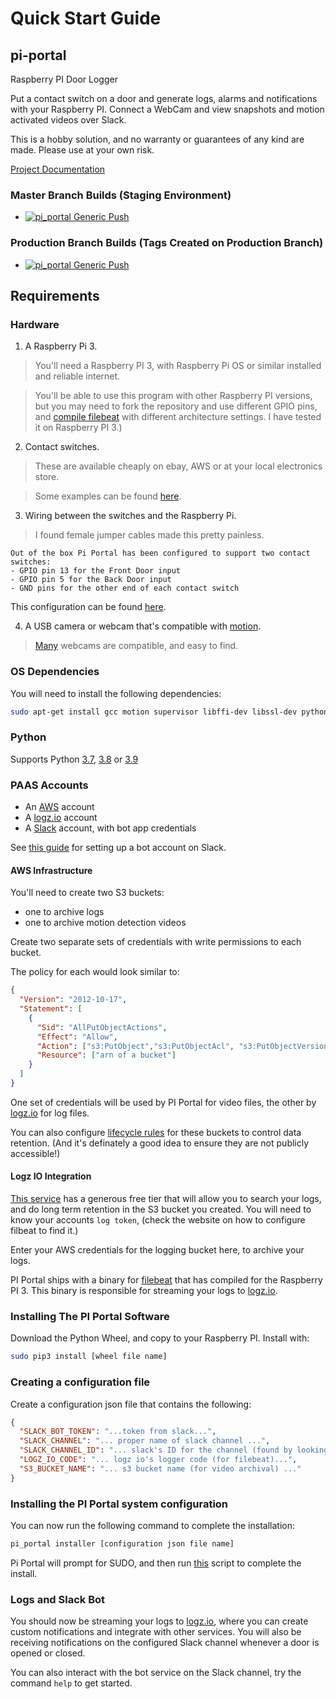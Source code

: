 # Quick Start Guide

## pi-portal

Raspberry PI Door Logger

Put a contact switch on a door and generate logs, alarms and notifications with your Raspberry PI.  Connect a WebCam and view snapshots and motion activated videos over Slack.

This is a hobby solution, and no warranty or guarantees of any kind are made.  Please use at your own risk.

[Project Documentation](https://pi_portal.readthedocs.io/)

### Master Branch Builds (Staging Environment)
- [![pi_portal Generic Push](https://github.com/pi-portal/pi_portal/workflows/pi_portal-push-generic/badge.svg?branch=master)](https://github.com/pi-portal/pi_portal/actions)

### Production Branch Builds (Tags Created on Production Branch)
- [![pi_portal Generic Push](https://github.com/pi-portal/pi_portal/workflows/pi_portal-push-generic/badge.svg?branch=production)](https://github.com/pi-portal/pi_portal/actions)

## Requirements

### Hardware

1. A Raspberry Pi 3.

>You'll need a Raspberry PI 3, with Raspberry Pi OS or similar installed and reliable internet.
 
>You'll be able to use this program with other Raspberry PI versions, but you may need to fork the repository and use different GPIO pins, and [compile filebeat](./scripts/arm/filebeat.sh) with different architecture settings.  I have tested it on Raspberry PI 3.)

2. Contact switches.
> These are available cheaply on ebay, AWS or at your local electronics store. 

> Some examples can be found [here](https://www.burglaryalarmsystem.com/category/magnetic-contact.html).

3. Wiring between the switches and the Raspberry Pi.
> I found female jumper cables made this pretty painless.

```
Out of the box Pi Portal has been configured to support two contact switches:
- GPIO pin 13 for the Front Door input
- GPIO pin 5 for the Back Door input
- GND pins for the other end of each contact switch
```

This configuration can be found [here](pi_portal/config.py).

4. A USB camera or webcam that's compatible with [motion](https://motion-project.github.io/).

> [Many](https://www.lavrsen.dk/foswiki/bin/view/Motion/WorkingDevices) webcams are compatible, and easy to find.

### OS Dependencies

You will need to install the following dependencies:

```bash
sudo apt-get install gcc motion supervisor libffi-dev libssl-dev python3-dev
```

### Python

Supports Python [3.7](https://www.python.org/downloads/release/python-370/), [3.8](https://www.python.org/downloads/release/python-380/) or [3.9](https://www.python.org/downloads/release/python-390/)

### PAAS Accounts

- An [AWS](https://aws.amazon.com/) account
- A [logz.io](https://logz.io/) account
- A [Slack](https://slack.com) account, with bot app credentials

See [this guide](https://ritikjain1272.medium.com/how-to-make-a-slack-bot-in-python-using-slacks-rtm-api-335b393563cd) for setting up a bot account on Slack.

#### AWS Infrastructure

You'll need to create two S3 buckets:
- one to archive logs
- one to archive motion detection videos

Create two separate sets of credentials with write permissions to each bucket.

The policy for each would look similar to:

```json
{
  "Version": "2012-10-17",
  "Statement": [
    {
      "Sid": "AllPutObjectActions",
      "Effect": "Allow",
      "Action": ["s3:PutObject","s3:PutObjectAcl", "s3:PutObjectVersionAcl"],
      "Resource": ["arn of a bucket"]
    }
  ]
}
```

One set of credentials will be used by PI Portal for video files, the other by [logz.io](https://logz.io/) for log files.

You can also configure [lifecycle rules](https://docs.aws.amazon.com/AmazonS3/latest/userguide/object-lifecycle-mgmt.html) for these buckets to control data retention.  (And it's definately a good idea to ensure they are not publicly accessible!)  

#### Logz IO Integration

[This service](https://logz.io/) has a generous free tier that will allow you to search your logs, and do long term retention in the S3 bucket you created.
You will need to know your accounts `log token`, (check the website on how to configure filbeat to find it.)

Enter your AWS credentials for the logging bucket here, to archive your logs. 

PI Portal ships with a binary for [filebeat](https://www.elastic.co/beats/filebeat) that has compiled for the Raspberry PI 3.  This binary is responsible for streaming your logs to [logz.io](https://logz.io/).  

### Installing The PI Portal Software

Download the Python Wheel, and copy to your Raspberry PI.
Install with:

```bash
sudo pip3 install [wheel file name]
```

### Creating a configuration file

Create a configuration json file that contains the following:

```json
{
  "SLACK_BOT_TOKEN": "...token from slack...",
  "SLACK_CHANNEL": "... proper name of slack channel ...",
  "SLACK_CHANNEL_ID": "... slack's ID for the channel (found by looking at the channel's url in a browser) ...",
  "LOGZ_IO_CODE": "... logz io's logger code (for filebeat)...",
  "S3_BUCKET_NAME": "... s3 bucket name (for video archival) ..."
}
```

### Installing the PI Portal system configuration

You can now run the following command to complete the installation:

```bash
pi_portal installer [configuration json file name]
```

Pi Portal will prompt for SUDO, and then run [this](pi_portal/installation/scripts/install.sh) script to complete the install.


### Logs and Slack Bot

You should now be streaming your logs to [logz.io](https://logz.io/), where you can create custom notifications and integrate with other services.
You will also be receiving notifications on the configured Slack channel whenever a door is opened or closed.

You can also interact with the bot service on the Slack channel, try the command `help` to get started.
